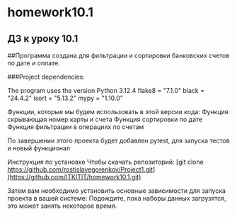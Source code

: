 # homework10.1
## ДЗ к уроку 10.1 

##Программа создана для фильтрации и сортировки банковских счетов по дате и оплате.

###Project dependencies:

The program uses the version Python 3.12.4
flake8 = "7.1.0"
black = "24.4.2"
isort = "5.13.2"
mypy = "1.10.0"

Функции, которые мы будем использовать в этой версии кода:
Функция скрывающая номер карты и счета
Функция сортировки по дате
Функция фильтрации в операциях по счетам


По завершении этого проекта будет добавлен pytest, для запуска тестов и новый функционал

Инструкция по установке
Чтобы скачать репозиторий:
[git clone https://github.com/rostislavegorenkov/Project1.git](https://github.com/ITKITIT/homework10.1.git)

Затем вам необходимо установить основные зависимости для запуска проекта в вашей системе:
Подождите, пока наборы данных загрузятся, это может занять некоторое время.




